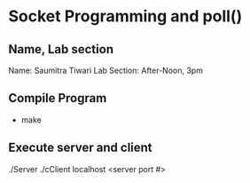 # Socket Programming and poll()

## Name, Lab section
Name: Saumitra Tiwari
Lab Section: After-Noon, 3pm

## Compile Program
- make

## Execute server and client
./Server
./cClient localhost <server port #>
